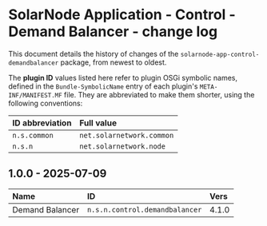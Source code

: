 # SolarNode Application - Control - Demand Balancer - change log

This document details the history of changes of the `solarnode-app-control-demandbalancer` package,
from newest to oldest.

The **plugin ID** values listed here refer to plugin OSGi symbolic names, defined in the
`Bundle-SymbolicName` entry of each plugin's `META-INF/MANIFEST.MF` file. They are abbreviated to
make them shorter, using the following conventions:

| ID abbreviation | Full value                |
|:----------------|:--------------------------|
| `n.s.common`    | `net.solarnetwork.common` |
| `n.s.n`         | `net.solarnetwork.node`   |

## 1.0.0 - 2025-07-09

| Name            | ID                             | Vers  |
|:----------------|:-------------------------------|:------|
| Demand Balancer | `n.s.n.control.demandbalancer` | 4.1.0 |
